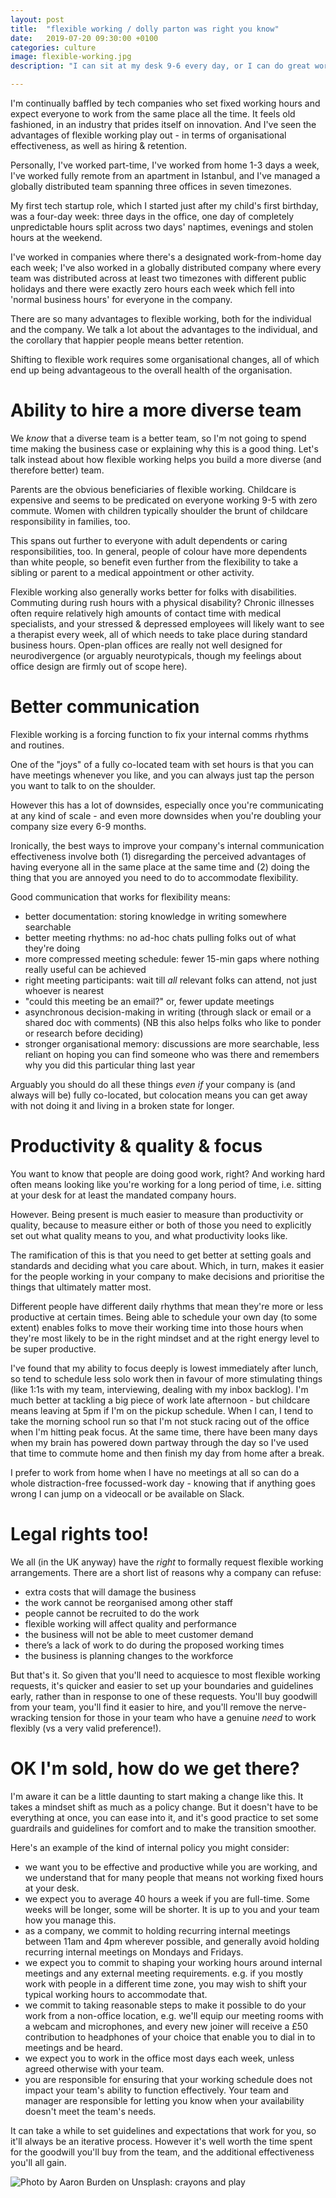 ```yaml
---
layout: post
title:  "flexible working / dolly parton was right you know"
date:   2019-07-20 09:30:00 +0100
categories: culture
image: flexible-working.jpg
description: "I can sit at my desk 9-6 every day, or I can do great work. The latter has unexpected advantages for your organisation's health"

---
```


I'm continually baffled by tech companies who set fixed working hours and expect everyone to work from the same place all the time. It feels old fashioned, in an industry that prides itself on innovation. And I've seen the advantages of flexible working play out - in terms of organisational effectiveness, as well as hiring & retention.

Personally, I've worked part-time, I've worked from home 1-3 days a week, I've worked fully remote from an apartment in Istanbul, and I've managed a globally distributed team spanning three offices in seven timezones.

My first tech startup role, which I started just after my child's first birthday, was a four-day week: three days in the office, one day of completely unpredictable hours split across two days' naptimes, evenings and stolen hours at the weekend.

I've worked in companies where there's a designated work-from-home day each week; I've also worked in a globally distributed company where every team was distributed across at least two timezones with different public holidays and there were exactly zero hours each week which fell into 'normal business hours' for everyone in the company.

There are so many advantages to flexible working, both for the individual and the company. We talk a lot about the advantages to the individual, and the corollary that happier people means better retention.

Shifting to flexible work requires some organisational changes, all of which end up being advantageous to the overall health of the organisation.

# Ability to hire a more diverse team

We _know_ that a diverse team is a better team, so I'm not going to spend time making the business case or explaining why this is a good thing. Let's talk instead about how flexible working helps you build a more diverse (and therefore better) team.

Parents are the obvious beneficiaries of flexible working. Childcare is expensive and seems to be predicated on everyone working 9-5 with zero commute. Women with children typically shoulder the brunt of childcare responsibility in families, too.

This spans out further to everyone with adult dependents or caring responsibilities, too. In general, people of colour have more dependents than white people, so benefit even further from the flexibility to take a sibling or parent to a medical appointment or other activity.

Flexible working also generally works better for folks with disabilities. Commuting during rush hours with a physical disability? Chronic illnesses often require relatively high amounts of contact time with medical specialists, and your stressed & depressed employees will likely want to see a therapist every week, all of which needs to take place during standard business hours. Open-plan offices are really not well designed for neurodivergence (or arguably neurotypicals, though my feelings about office design are firmly out of scope here).

# Better communication

Flexible working is a forcing function to fix your internal comms rhythms and routines.

One of the "joys" of a fully co-located team with set hours is that you can have meetings whenever you like, and you can always just tap the person you want to talk to on the shoulder.

However this has a lot of downsides, especially once you're communicating at any kind of scale - and even more downsides when you're doubling your company size every 6-9 months.

Ironically, the best ways to improve your company's internal communication effectiveness involve both (1) disregarding the perceived advantages of having everyone all in the same place at the same time and (2) doing the thing that you are annoyed you need to do to accommodate flexibility. 

Good communication that works for flexibility means:
* better documentation: storing knowledge in writing somewhere searchable
* better meeting rhythms: no ad-hoc chats pulling folks out of what they're doing
* more compressed meeting schedule: fewer 15-min gaps where nothing really useful can be achieved
* right meeting participants: wait till _all_ relevant folks can attend, not just whoever is nearest
* "could this meeting be an email?" or, fewer update meetings
* asynchronous decision-making in writing (through slack or email or a shared doc with comments) (NB this also helps folks who like to ponder or research before deciding)
* stronger organisational memory: discussions are more searchable, less reliant on hoping you can find someone who was there and remembers why you did this particular thing last year

Arguably you should do all these things _even if_ your company is (and always will be) fully co-located, but colocation means you can get away with not doing it and living in a broken state for longer.

# Productivity & quality & focus

You want to know that people are doing good work, right? And working hard often means looking like you're working for a long period of time, i.e. sitting at your desk for at least the mandated company hours.

However. Being present is much easier to measure than productivity or quality, because to measure either or both of those you need to explicitly set out what quality means to you, and what productivity looks like.

The ramification of this is that you need to get better at setting goals and standards and deciding what you care about. Which, in turn, makes it easier for the people working in your company to make decisions and prioritise the things that ultimately matter most.

Different people have different daily rhythms that mean they're more or less productive at certain times. Being able to schedule your own day (to some extent) enables folks to move their working time into those hours when they're most likely to be in the right mindset and at the right energy level to be super productive.

I've found that my ability to focus deeply is lowest immediately after lunch, so tend to schedule less solo work then in favour of more stimulating things (like 1:1s with my team, interviewing, dealing with my inbox backlog). I'm much better at tackling a big piece of work late afternoon - but childcare means leaving at 5pm if I'm on the pickup schedule. When I can, I tend to take the morning school run so that I'm not stuck racing out of the office when I'm hitting peak focus. At the same time, there have been many days when my brain has powered down partway through the day so I've used that time to commute home and then finish my day from home after a break. 

I prefer to work from home when I have no meetings at all so can do a whole distraction-free focussed-work day - knowing that if anything goes wrong I can jump on a videocall or be available on Slack.

# Legal rights too!

We all (in the UK anyway) have the _right_ to formally request flexible working arrangements. There are a short list of reasons why a company can refuse:
* extra costs that will damage the business
* the work cannot be reorganised among other staff
* people cannot be recruited to do the work
* flexible working will affect quality and performance
* the business will not be able to meet customer demand
* there’s a lack of work to do during the proposed working times
* the business is planning changes to the workforce

But that's it. So given that you'll need to acquiesce to most flexible working requests, it's quicker and easier to set up your boundaries and guidelines early, rather than in response to one of these requests. You'll buy goodwill from your team, you'll find it easier to hire, and you'll remove the nerve-wracking tension for those in your team who have a genuine _need_ to work flexibly (vs a very valid preference!).

# OK I'm sold, how do we get there?

I'm aware it can be a little daunting to start making a change like this. It takes a mindset shift as much as a policy change. But it doesn't have to be everything at once, you can ease into it, and it's good practice to set some guardrails and guidelines for comfort and to make the transition smoother.

Here's an example of the kind of internal policy you might consider:
- we want you to be effective and productive while you are working, and we understand that for many people that means not working fixed hours at your desk.
- we expect you to average 40 hours a week if you are full-time. Some weeks will be longer, some will be shorter. It is up to you and your team how you manage this.
- as a company, we commit to holding recurring internal meetings between 11am and 4pm wherever possible, and generally avoid holding recurring internal meetings on Mondays and Fridays.
- we expect you to commit to shaping your working hours around internal meetings and any external meeting requirements. e.g. if you mostly work with people in a different time zone, you may wish to shift your typical working hours to accommodate that.
- we commit to taking reasonable steps to make it possible to do your work from a non-office location, e.g. we'll equip our meeting rooms with a webcam and microphones, and every new joiner will receive a £50 contribution to headphones of your choice that enable you to dial in to meetings and be heard.
- we expect you to work in the office most days each week, unless agreed otherwise with your team.
- you are responsible for ensuring that your working schedule does not impact your team's ability to function effectively. Your team and manager are responsible for letting you know when your availability doesn't meet the team's needs.

It can take a while to set guidelines and expectations that work for you, so it'll always be an iterative process. However it's well worth the time spent for the goodwill you'll buy from the team, and the additional effectiveness you'll all gain.

![Photo by Aaron Burden on Unsplash: crayons and play](/assets/img/flexible-working.jpg)